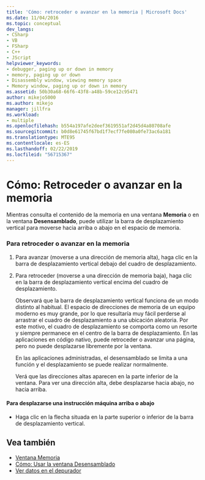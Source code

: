 ```yaml
---
title: 'Cómo: retroceder o avanzar en la memoria | Microsoft Docs'
ms.date: 11/04/2016
ms.topic: conceptual
dev_langs:
- CSharp
- VB
- FSharp
- C++
- JScript
helpviewer_keywords:
- debugger, paging up or down in memory
- memory, paging up or down
- Disassembly window, viewing memory space
- Memory window, paging up or down in memory
ms.assetid: 50b30a68-66f6-43f8-a48b-59ce12c95471
author: mikejo5000
ms.author: mikejo
manager: jillfra
ms.workload:
- multiple
ms.openlocfilehash: b554a197afe2deef3619551af2d45d4a80708afe
ms.sourcegitcommit: b0d8e61745f67bd1f7ecf7fe080a0fe73ac6a181
ms.translationtype: MTE95
ms.contentlocale: es-ES
ms.lasthandoff: 02/22/2019
ms.locfileid: "56715367"
---
```

# <a name="how-to-page-up-or-down-in-memory"></a>Cómo: Retroceder o avanzar en la memoria

Mientras consulta el contenido de la memoria en una ventana **Memoria** o en la ventana **Desensamblado**, puede utilizar la barra de desplazamiento vertical para moverse hacia arriba o abajo en el espacio de memoria.

### <a name="to-page-up-or-down-in-memory"></a>Para retroceder o avanzar en la memoria

1. Para avanzar (moverse a una dirección de memoria alta), haga clic en la barra de desplazamiento vertical debajo del cuadro de desplazamiento.

2. Para retroceder (moverse a una dirección de memoria baja), haga clic en la barra de desplazamiento vertical encima del cuadro de desplazamiento.

   Observará que la barra de desplazamiento vertical funciona de un modo distinto al habitual. El espacio de direcciones de memoria de un equipo moderno es muy grande, por lo que resultaría muy fácil perderse al arrastrar el cuadro de desplazamiento a una ubicación aleatoria. Por este motivo, el cuadro de desplazamiento se comporta como un resorte y siempre permanece en el centro de la barra de desplazamiento. En las aplicaciones en código nativo, puede retroceder o avanzar una página, pero no puede desplazarse libremente por la ventana.

   En las aplicaciones administradas, el desensamblado se limita a una función y el desplazamiento se puede realizar normalmente.

   Verá que las direcciones altas aparecen en la parte inferior de la ventana. Para ver una dirección alta, debe desplazarse hacia abajo, no hacia arriba.

#### <a name="to-move-up-or-down-one-instruction"></a>Para desplazarse una instrucción máquina arriba o abajo

-   Haga clic en la flecha situada en la parte superior o inferior de la barra de desplazamiento vertical.

## <a name="see-also"></a>Vea también
- [Ventana Memoria](../debugger/memory-windows.md)
- [Cómo: Usar la ventana Desensamblado](../debugger/how-to-use-the-disassembly-window.md)
- [Ver datos en el depurador](../debugger/viewing-data-in-the-debugger.md)